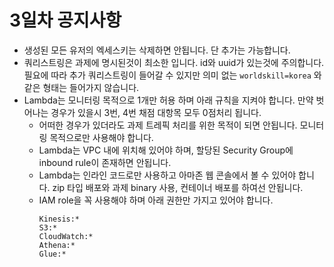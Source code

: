 # 3일차 공지사항
- 생성된 모든 유저의 엑세스키는 삭제하면 안됩니다. 단 추가는 가능합니다.
- 쿼리스트링은 과제에 명시된것이 최소한 입니다. id와 uuid가 있는것에 주의합니다. 필요에 따라 추가 쿼리스트링이 들어갈 수 있지만 의미 없는 `worldskill=korea` 와 같은 형태는 들어가지 않습니다.
- Lambda는 모니터링 목적으로 1개만 허용 하며 아래 규칙을 지켜야 합니다. 만약 벗어나는 경우가 있을시 3번, 4번 채점 대항목 모두 0점처리 됩니다.
  - 어떠한 경우가 있더라도 과제 트레픽 처리를 위한 목적이 되면 안됩니다. 모니터링 목적으로만 사용해야 합니다.
  - Lambda는 VPC 내에 위치해 있어야 하며, 할당된 Security Group에 inbound rule이 존재하면 안됩니다.
  - Lambda는 인라인 코드로만 사용하고 아마존 웹 콘솔에서 볼 수 있어야 합니다. zip 타입 배포와 과제 binary 사용, 컨테이너 배포를 하여선 안됩니다.
  - IAM role을 꼭 사용해야 하며 아래 권한만 가지고 있어야 합니다.
    ```
    Kinesis:*
    S3:*
    CloudWatch:*
    Athena:*
    Glue:*
    ```
